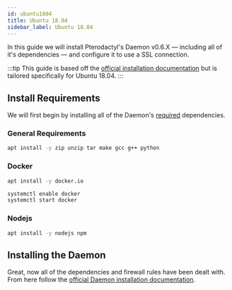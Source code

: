 ```yaml
---
id: ubuntu1804
title: Ubuntu 18.04
sidebar_label: Ubuntu 18.04
---
```


In this guide we will install Pterodactyl's Daemon v0.6.X — including all of it's dependencies — and configure it to use a SSL connection.

:::tip
This guide is based off the [official installation documentation](/docs/0.7/daemon/installing) but is tailored specifically for Ubuntu 18.04.
:::

## Install Requirements

We will first begin by installing all of the Daemon's [required](/docs/0.7/daemon/installing#dependencies) dependencies.

### General Requirements

```bash
apt install -y zip unzip tar make gcc g++ python
```

### Docker

```bash
apt install -y docker.io

systemctl enable docker
systemctl start docker
```

### Nodejs

```bash
apt install -y nodejs npm
```

## Installing the Daemon

Great, now all of the dependencies and firewall rules have been dealt with. From here follow the [official Daemon installation documentation](/docs/0.7/daemon/installing#installing-daemon-software).
